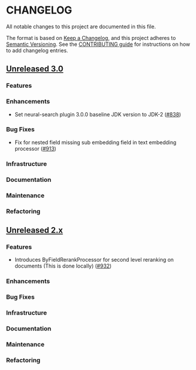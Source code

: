 # CHANGELOG
All notable changes to this project are documented in this file.

The format is based on [Keep a Changelog](https://keepachangelog.com/en/1.0.0/), and this project adheres to [Semantic Versioning](https://semver.org/spec/v2.0.0.html). See the [CONTRIBUTING guide](./CONTRIBUTING.md#Changelog) for instructions on how to add changelog entries.

## [Unreleased 3.0](https://github.com/opensearch-project/neural-search/compare/2.x...HEAD)
### Features
### Enhancements
- Set neural-search plugin 3.0.0 baseline JDK version to JDK-2 ([#838](https://github.com/opensearch-project/neural-search/pull/838))
### Bug Fixes
- Fix for nested field missing sub embedding field in text embedding processor ([#913](https://github.com/opensearch-project/neural-search/pull/913))
### Infrastructure
### Documentation
### Maintenance
### Refactoring

## [Unreleased 2.x](https://github.com/opensearch-project/neural-search/compare/2.18...2.x)
### Features
- Introduces ByFieldRerankProcessor for second level reranking on documents (This is done locally) ([#932](https://github.com/opensearch-project/neural-search/pull/932))

### Enhancements
### Bug Fixes
### Infrastructure
### Documentation
### Maintenance
### Refactoring

